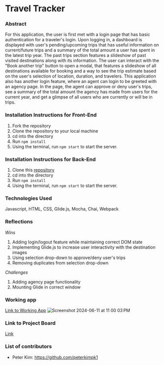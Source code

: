 # Travel Tracker

### Abstract
For this application, the user is first met with a login page that has basic authentication for a traveler's login. Upon logging in, a dashboard is displayed with user's pending/upcoming trips that has useful information on current/future trips and a summary of the total amount a user has spent in the latest trip year. The past trips section features a slideshow of past visited destinations along with its information. The user can interact with the "Book another trip" button to open a modal, that features a slideshow of all destinations available for booking and a way to see the trip estimate based on the user's selection of location, duration, and travelers. This application also has another login feature, where an agent can login to be greeted with an agency page. In the page, the agent can approve or deny user's trips, see a summary of the total amount the agency has made from users for the current year, and get a glimpse of all users who are currently or will be in trips.

### Installation Instructions for Front-End
1. Fork the repository
2. Clone the repository to your local machine
3. cd into the directory
4. Run `npm install`
5. Using the terminal, run `npm start` to start the server.

### Installation Instructions for Back-End
1. Clone this [repository](https://github.com/turingschool-examples/travel-tracker-api)
2. cd into the directory
3. Run `npm install`
4. Using the terminal, run `npm start` to start the server.

### Technologies Used
Javascript, HTML, CSS, Glide.js, Mocha, Chai, Webpack

### Reflections
*Wins*
1. Adding login/logout feature while maintaining correct DOM state
2. Implementing Glide.js to increase user interactivity with the destination images
3. Using selection drop-down to approve/deny user's trips
4. Removing duplicates from selection drop-down

*Challenges*
1. Adding agency page functionality
2. Mounting Glide in correct window

### Working app
[Link to Working App](https://peterkimpk1.github.io/travel-tracker/)
![Screenshot 2024-06-11 at 11 00 03 PM](https://github.com/peterkimpk1/travel-tracker/assets/161254279/d113a6ce-f892-4525-97d2-0fe94389b68e)


### Link to Project Board
[Link](https://github.com/users/peterkimpk1/projects/6)

### List of contributors
* Peter Kim: https://github.com/peterkimpk1
